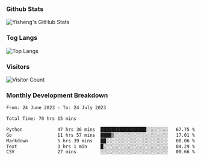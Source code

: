### Github Stats
![Yisheng's GitHub Stats](https://github-readme-stats-9qabuvhk1-gongyisheng.vercel.app/api?username=gongyisheng&count_private=true&show_icons=true)
### Tog Langs
![Top Langs](https://github-readme-stats-9qabuvhk1-gongyisheng.vercel.app/api/top-langs/?username=gongyisheng&layout=compact)
### Visitors
![Visitor Count](https://profile-counter.glitch.me/gongyisheng/count.svg)
### Monthly Development Breakdown
<!--START_SECTION:waka-->

```txt
From: 24 June 2023 - To: 24 July 2023

Total Time: 70 hrs 15 mins

Python             47 hrs 36 mins  █████████████████░░░░░░░░   67.75 %
Go                 11 hrs 57 mins  ████▒░░░░░░░░░░░░░░░░░░░░   17.01 %
Markdown           5 hrs 39 mins   ██░░░░░░░░░░░░░░░░░░░░░░░   08.06 %
Text               3 hrs 1 min     █░░░░░░░░░░░░░░░░░░░░░░░░   04.29 %
CSV                27 mins         ░░░░░░░░░░░░░░░░░░░░░░░░░   00.66 %
```

<!--END_SECTION:waka-->
